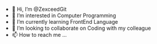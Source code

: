 - 👋 Hi, I’m @ZexceedGit
- 👀 I’m interested in Computer Programming
- 🌱 I’m currently learning FrontEnd Language
- 💞️ I’m looking to collaborate on Coding with my colleague 
- 📫 How to reach me ...

<!---
ZexceedGit/ZexceedGit is a ✨ special ✨ repository because its `README.md` (this file) appears on your GitHub profile.
You can click the Preview link to take a look at your changes.
--->

